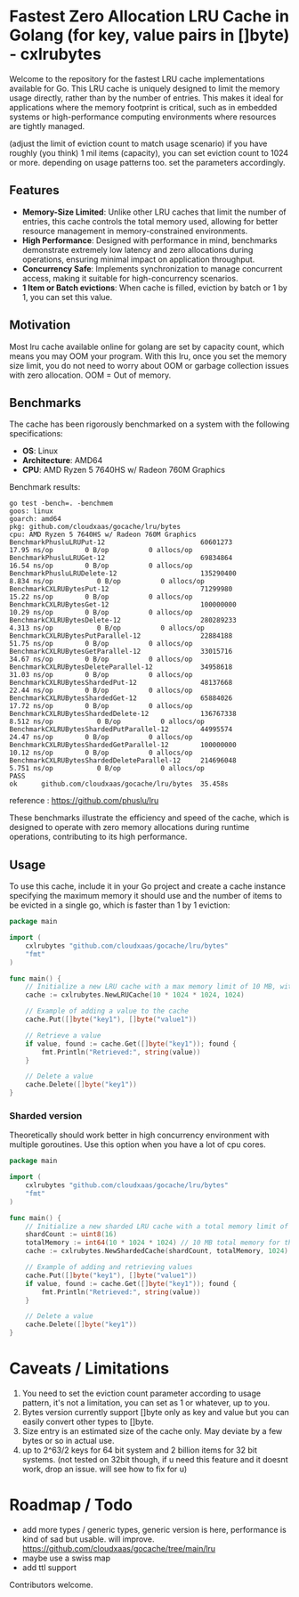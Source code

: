 # Fastest Zero Allocation LRU Cache in Golang (for key, value pairs in []byte) - cxlrubytes

Welcome to the repository for the fastest LRU cache implementations available for Go. This LRU cache is uniquely designed to limit the memory usage directly, rather than by the number of entries. This makes it ideal for applications where the memory footprint is critical, such as in embedded systems or high-performance computing environments where resources are tightly managed.

(adjust the limit of eviction count to match usage scenario)
if you have roughly (you think) 1 mil items (capacity), you can set eviction count to 1024 or more. depending on usage patterns too. set the parameters accordingly.

## Features

- **Memory-Size Limited**: Unlike other LRU caches that limit the number of entries, this cache controls the total memory used, allowing for better resource management in memory-constrained environments.
- **High Performance**: Designed with performance in mind, benchmarks demonstrate extremely low latency and zero allocations during operations, ensuring minimal impact on application throughput.
- **Concurrency Safe**: Implements synchronization to manage concurrent access, making it suitable for high-concurrency scenarios.
- **1 Item or Batch evictions**: When cache is filled, eviction by batch or 1 by 1, you can set this value.

## Motivation
Most lru cache available online for golang are set by capacity count, which means you may OOM your program. With this lru, once you set the memory size limit, you do not need to worry about OOM or garbage collection issues with zero allocation. OOM = Out of memory.

## Benchmarks

The cache has been rigorously benchmarked on a system with the following specifications:
- **OS**: Linux
- **Architecture**: AMD64
- **CPU**: AMD Ryzen 5 7640HS w/ Radeon 760M Graphics

Benchmark results:
```
go test -bench=. -benchmem
goos: linux
goarch: amd64
pkg: github.com/cloudxaas/gocache/lru/bytes
cpu: AMD Ryzen 5 7640HS w/ Radeon 760M Graphics     
BenchmarkPhusluLRUPut-12                       	60601273	        17.95 ns/op	       0 B/op	       0 allocs/op
BenchmarkPhusluLRUGet-12                       	69834864	        16.54 ns/op	       0 B/op	       0 allocs/op
BenchmarkPhusluLRUDelete-12                    	135290400	         8.834 ns/op	       0 B/op	       0 allocs/op
BenchmarkCXLRUBytesPut-12                      	71299980	        15.22 ns/op	       0 B/op	       0 allocs/op
BenchmarkCXLRUBytesGet-12                      	100000000	        10.29 ns/op	       0 B/op	       0 allocs/op
BenchmarkCXLRUBytesDelete-12                   	280289233	         4.313 ns/op	       0 B/op	       0 allocs/op
BenchmarkCXLRUBytesPutParallel-12              	22884188	        51.75 ns/op	       0 B/op	       0 allocs/op
BenchmarkCXLRUBytesGetParallel-12              	33015716	        34.67 ns/op	       0 B/op	       0 allocs/op
BenchmarkCXLRUBytesDeleteParallel-12           	34958618	        31.03 ns/op	       0 B/op	       0 allocs/op
BenchmarkCXLRUBytesShardedPut-12               	48137668	        22.44 ns/op	       0 B/op	       0 allocs/op
BenchmarkCXLRUBytesShardedGet-12               	65884026	        17.72 ns/op	       0 B/op	       0 allocs/op
BenchmarkCXLRUBytesShardedDelete-12            	136767338	         8.512 ns/op	       0 B/op	       0 allocs/op
BenchmarkCXLRUBytesShardedPutParallel-12       	44995574	        24.47 ns/op	       0 B/op	       0 allocs/op
BenchmarkCXLRUBytesShardedGetParallel-12       	100000000	        10.12 ns/op	       0 B/op	       0 allocs/op
BenchmarkCXLRUBytesShardedDeleteParallel-12    	214696048	         5.751 ns/op	       0 B/op	       0 allocs/op
PASS
ok  	github.com/cloudxaas/gocache/lru/bytes	35.458s

```
reference : https://github.com/phuslu/lru


These benchmarks illustrate the efficiency and speed of the cache, which is designed to operate with zero memory allocations during runtime operations, contributing to its high performance.

## Usage

To use this cache, include it in your Go project and create a cache instance specifying the maximum memory it should use and the number of items to be evicted in a single go, which is faster than 1 by 1 eviction:

```go
package main

import (
    cxlrubytes "github.com/cloudxaas/gocache/lru/bytes"
    "fmt"
)

func main() {
    // Initialize a new LRU cache with a max memory limit of 10 MB, with an eviction count of 1024 at one go
    cache := cxlrubytes.NewLRUCache(10 * 1024 * 1024, 1024)

    // Example of adding a value to the cache
    cache.Put([]byte("key1"), []byte("value1"))

    // Retrieve a value
    if value, found := cache.Get([]byte("key1")); found {
        fmt.Println("Retrieved:", string(value))
    }

    // Delete a value
    cache.Delete([]byte("key1"))
}
```


### Sharded version

Theoretically should work better in high concurrency environment with multiple goroutines.
Use this option when you have a lot of cpu cores.
```go
package main

import (
    cxlrubytes "github.com/cloudxaas/gocache/lru/bytes"
    "fmt"
)

func main() {
    // Initialize a new sharded LRU cache with a total memory limit of 10 MB across 16 shards
    shardCount := uint8(16)
    totalMemory := int64(10 * 1024 * 1024) // 10 MB total memory for the cache, with an eviction count of 1024 at one go
    cache := cxlrubytes.NewShardedCache(shardCount, totalMemory, 1024)

    // Example of adding and retrieving values
    cache.Put([]byte("key1"), []byte("value1"))
    if value, found := cache.Get([]byte("key1")); found {
        fmt.Println("Retrieved:", string(value))
    }

    // Delete a value
    cache.Delete([]byte("key1"))
}
```

# Caveats / Limitations
1. You need to set the eviction count parameter according to usage pattern, it's not a limitation, you can set as 1 or whatever, up to you.
2. Bytes version currently support []byte only as key and value but you can easily convert other types to []byte.
3. Size entry is an estimated size of the cache only. May deviate by a few bytes or so in actual use.
4. up to 2^63/2 keys for 64 bit system and 2 billion items for 32 bit systems. (not tested on 32bit though, if u need this feature and it doesnt work, drop an issue. will see how to fix for u)

# Roadmap / Todo
- add more types / generic types, generic version is here, performance is kind of sad but usable. will improve.
https://github.com/cloudxaas/gocache/tree/main/lru
- maybe use a swiss map
- add ttl support

Contributors welcome.
